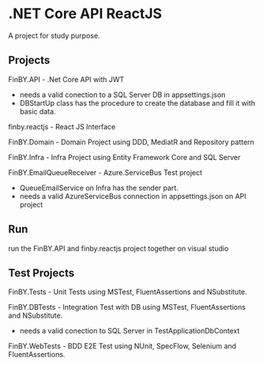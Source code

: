 # .NET Core API ReactJS

A project for study purpose.

## Projects

FinBY.API - .Net Core API with JWT
* needs a valid conection to a SQL Server DB in appsettings.json
* DBStartUp class has the procedure to create the database and fill it with basic data.

finby.reactjs - React JS Interface

FinBY.Domain - Domain Project using DDD, MediatR and Repository pattern

FinBY.Infra - Infra Project using Entity Framework Core and SQL Server

FinBY.EmailQueueReceiver - Azure.ServiceBus Test project
 * QueueEmailService on Infra has the sender part.
 * needs a valid AzureServiceBus connection in appsettings.json on API project

## Run
run the FinBY.API and finby.reactjs project together on visual studio

## Test Projects

FinBY.Tests - Unit Tests using MSTest, FluentAssertions and NSubstitute.

FinBY.DBTests - Integration Test with DB using MSTest, FluentAssertions and NSubstitute.
* needs a valid conection to SQL Server in TestApplicationDbContext

FinBY.WebTests - BDD E2E Test using NUnit, SpecFlow, Selenium and FluentAssertions.